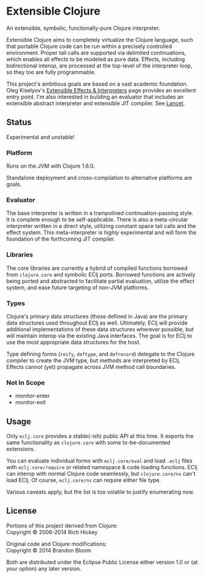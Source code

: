 # Extensible Clojure

An extensible, symbolic, functionally-pure Clojure interpreter.

Extensible Clojure aims to completely virtualize the Clojure language, such
that portable Clojure code can be run within a precisely controlled
environment.  Proper tail calls are supported via delimited continuations,
which enables all effects to be modeled as pure data. Effects, including
bidirectional interop, are processed at the top-level of the interpreter loop,
so they too are fully programmable.

This project's ambitious goals are based on a vast academic foundation.  Oleg
Kiselyov's [Extensible Effects & Interpreters][1] page provides an excellent
entry point. I'm also interested in building an evaluator that includes an
extensible abstract interpreter and extensible JIT compiler. See [Lancet][2].


## Status

Experimental and unstable!

### Platform

Runs on the JVM with Clojure 1.6.0.

Standalone deployment and cross-compilation to alternative platforms are goals.

### Evaluator

The base interpreter is written in a trampolined continuation-passing style. It
is complete enough to be self-applicable. There is also a meta-circular
interpreter written in a direct style, utilizing constant space tail calls and
the effect system. This meta-interpreter is *highly* experimental and will form
the foundation of the forthcoming JIT compiler.

### Libraries

The core libraries are currently a hybrid of compiled functions borrowed from
`clojure.core` and symbolic EClj ports. Borrowed functions are actively being
ported and abstracted to facilitate partial evaluation, utilize the effect
system, and ease future targeting of non-JVM platforms.

### Types

Clojure's primary data structures (those defined in Java) are the primary data
structures used throughout EClj as well. Ultimately, EClj will provide
additional implementations of these data structures wherever possible, but
will maintain interop via the existing Java interfaces. The goal is for EClj
to use the most appropriate data structures for the host.

Type defining forms (`reify`, `deftype`, and `defrecord`) delegate to the
Clojure compiler to create the JVM type, but methods are interpreted by EClj.
Effects cannot (yet) propagate across JVM method call boundaries.

### Not In Scope

* monitor-enter
* monitor-exit


## Usage

Only `eclj.core` provides a stable(-ish) public API at this time. It exports
the same functionality as `clojure.core` with some to-be-documented extensions.

You can evaluate individual forms with `eclj.core/eval` and load `.eclj` files
with `eclj.core/require` or related namespace & code loading functions. EClj
can interop with normal Clojure code seamlessly, but `clojure.core/ns` can't
load EClj. Of course, `eclj.core/ns` can require either file type.

Various caveats apply, but the list is too volatile to justify enumerating now.


## License

Portions of this project derived from Clojure:  
Copyright © 2006-2014 Rich Hickey

Original code and Clojure modifications:  
Copyright © 2014 Brandon Bloom

Both are distributed under the Eclipse Public License either version 1.0 or
(at your option) any later version.


[1]: http://okmij.org/ftp/Haskell/extensible/
[2]: https://github.com/TiarkRompf/lancet
